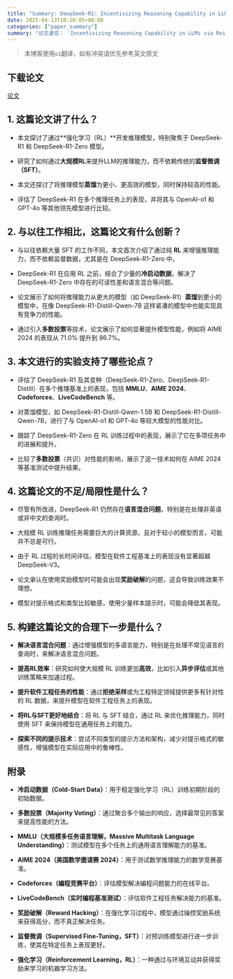 ```yaml
---
title: "Summary: DeepSeek-R1: Incentivizing Reasoning Capability in LLMs via Reinforcement Learning"
date: 2025-04-13T10:20:05+08:00
categories: ["paper_summary"]
summary: "论文速览： 'Incentivizing Reasoning Capability in LLMs via Reinforcement Learning'"
---
```


> 本博客使用`o1`翻译，如有冲突请优先参考英文原文

## 下载论文

[论文](https://arxiv.org/pdf/2501.12948)

## 1. 这篇论文讲了什么？

- 本文探讨了通过**强化学习（RL）**开发推理模型，特别聚焦于 DeepSeek-R1 和 DeepSeek-R1-Zero 模型。

- 研究了如何通过**大规模RL**来提升LLM的推理能力，而不依赖传统的**监督微调（SFT）**。

- 本文还探讨了将推理模型**蒸馏**为更小、更高效的模型，同时保持较高的性能。

- 评估了 DeepSeek-R1 在多个推理任务上的表现，并将其与 OpenAI-o1 和 GPT-4o 等其他领先模型进行比较。

## 2. 与以往工作相比，这篇论文有什么创新？

- 与以往依赖大量 SFT 的工作不同，本文首次介绍了通过纯 **RL** 来增强推理能力，而不依赖监督数据，尤其是在 DeepSeek-R1-Zero 中。

- DeepSeek-R1 在应用 RL 之前，结合了少量的**冷启动数据**，解决了 DeepSeek-R1-Zero 中存在的可读性差和语言混合等问题。

- 论文展示了如何将推理能力从更大的模型（如 DeepSeek-R1）**蒸馏**到更小的模型中，在像 DeepSeek-R1-Distill-Qwen-7B 这样紧凑的模型中也能实现具有竞争力的性能。

- 通过引入**多数投票**等技术，论文展示了如何显著提升模型性能，例如将 AIME 2024 的表现从 71.0% 提升到 86.7%。

## 3. 本文进行的实验支持了哪些论点？

- 评估了 DeepSeek-R1 及其变种（DeepSeek-R1-Zero、DeepSeek-R1-Distill）在多个推理基准上的表现，包括 **MMLU**、**AIME 2024**、**Codeforces**、**LiveCodeBench** 等。

- 对蒸馏模型，如 DeepSeek-R1-Distill-Qwen-1.5B 和 DeepSeek-R1-Distill-Qwen-7B，进行了与 OpenAI-o1 和 GPT-4o 等较大模型的性能对比。

- 跟踪了 DeepSeek-R1-Zero 在 RL 训练过程中的表现，展示了它在多项任务中的进展和提升。

- 比较了**多数投票**（共识）对性能的影响，展示了这一技术如何在 AIME 2024 等基准测试中提升结果。

## 4. 这篇论文的不足/局限性是什么？

- 尽管有所改进，DeepSeek-R1 仍然存在**语言混合问题**，特别是在处理非英语或非中文的查询时。

- 大规模 RL 训练推理任务需要巨大的计算资源，且对于较小的模型而言，可能并不总是可行。

- 由于 RL 过程的长时间评估，模型在软件工程基准上的表现没有显著超越 DeepSeek-V3。

- 论文承认在使用奖励模型时可能会出现**奖励破解**的问题，这会导致训练效果不理想。

- 模型对提示格式和类型比较敏感，使用少量样本提示时，可能会降低其表现。

## 5. 构建这篇论文的合理下一步是什么？

- **解决语言混合问题**：通过增强模型的多语言能力，特别是在处理不常见语言的查询时，来解决语言混合问题。

- **提高RL效率**：研究如何使大规模 RL 训练更加**高效**，比如引入**异步评估**或其他训练策略来加速过程。

- **提升软件工程任务的性能**：通过**拒绝采样**或为工程特定领域提供更多有针对性的 RL 数据，来提升模型在软件工程任务上的表现。

- **将RL与SFT更好地结合**：将 RL 与 SFT 结合，通过 RL 来优化推理能力，同时使用 SFT 来保持模型在通用任务上的能力。

- **探索不同的提示技术**：尝试不同类型的提示方法和架构，减少对提示格式的敏感性，增强模型在实际应用中的鲁棒性。

## 附录

- **冷启动数据（Cold-Start Data）**：用于稳定强化学习（RL）训练初期阶段的初始数据。

- **多数投票（Majority Voting）**：通过聚合多个输出的响应，选择最常见的答案来提高性能的方法。

- **MMLU（大规模多任务语言理解，Massive Multitask Language Understanding）**：测试模型在多个任务上的通用语言理解能力的基准。

- **AIME 2024（美国数学邀请赛 2024）**：用于测试数学推理能力的数学竞赛基准。

- **Codeforces（编程竞赛平台）**：评估模型解决编程问题能力的在线平台。

- **LiveCodeBench（实时编程基准测试）**：评估软件工程任务解决能力的基准。

- **奖励破解（Reward Hacking）**：在强化学习过程中，模型通过操控奖励系统来获得高分，而不真正解决任务。

- **监督微调（Supervised Fine-Tuning，SFT）**：对预训练模型进行进一步训练，使其在特定任务上表现更好。

- **强化学习（Reinforcement Learning，RL）**：一种通过与环境互动并获得奖励来学习的机器学习方法。
